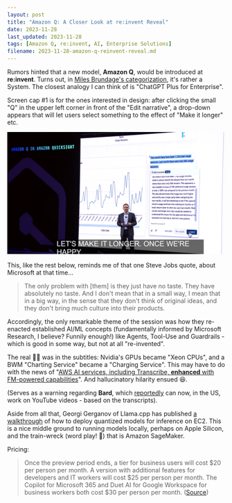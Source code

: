 ```yaml
---
layout: post
title: "Amazon Q: A Closer Look at re:invent Reveal"
date: 2023-11-28
last_updated: 2023-11-28
tags: [Amazon Q, re:invent, AI, Enterprise Solutions]
filename: 2023-11-28-amazon-q-reinvent-reveal.md
---
```


Rumors hinted that a new model, **Amazon Q**, would be introduced at **re:invent**. Turns out, in [Miles Brundage's categorization](https://youtu.be/5j4U2UzJWfI?t=5857), it's rather a System. The closest analogy I can think of is "ChatGPT Plus for Enterprise". 

Screen cap #1 is for the ones interested in design: after clicking the small "Q" in the upper left corner in front of the "Edit narrative", a drop-down appears that will let users select something to the effect of "Make it longer" etc.

![Screenshot #1](assets/img/Screenshot%202023-11-28%20184604.png)


This, like the rest below, reminds me of that one Steve Jobs quote, about Microsoft at that time...

> The only problem with [them] is they just have no taste. They have absolutely no taste. And I don't mean that in a small way, I mean that in a big way, in the sense that they don't think of original ideas, and they don't bring much culture into their products.

Accordingly, the only remarkable theme of the session was how they re-enacted established AI/ML concepts (fundamentally informed by Microsoft Research, I believe? Funnily enough!) like Agents, Tool-Use and Guardrails - which is good in some way, but not at all "re-invented".

The real 🍿✨ was in the subtitles: Nvidia's GPUs became "Xeon CPUs", and a BWM "Charting Service" became a "Charging Service". This may have to do with the news of "[AWS AI services, including Transcribe, **enhanced** with FM-powered capabilities](https://aws.amazon.com/de/blogs/machine-learning/aws-ai-services-enhanced-with-fm-powered-capabilities/)". And hallucinatory hilarity ensued 😆.

(Serves as a warning regarding **Bard**, which [reportedly](https://www.golem.de/news/kuenstliche-intelligenz-google-bard-versucht-youtube-videos-zu-analysieren-2311-179681.html) can now, in the US, work on YouTube videos - based on the transcripts).

Aside from all that, Georgi Gerganov of Llama.cpp has published [a walkthrough](https://github.com/ggerganov/llama.cpp/discussions/4225) of how to deploy quantized models for inference on EC2. This is a nice middle ground to running models locally, perhaps on Apple Silicon, and the train-wreck (word play! 🎉) that is Amazon SageMaker.


Pricing:
> Once the preview period ends, a tier for business users will cost \$20 per person per month. A version with additional features for developers and IT workers will cost \$25 per person per month. The Copilot for Microsoft 365 and Duet AI for Google Workspace for business workers both cost \$30 per person per month.
([Source](https://www.cnbc.com/2023/11/28/amazon-announces-q-an-ai-chatbot-for-businesses.html))
